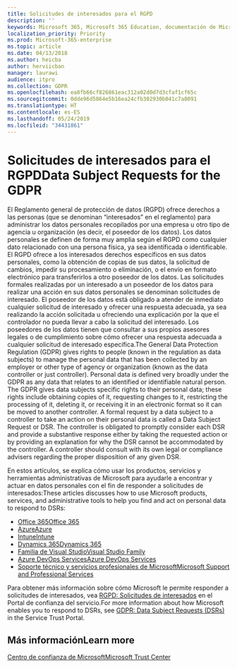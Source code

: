 ```yaml
---
title: Solicitudes de interesados para el RGPD
description: ''
keywords: Microsoft 365, Microsoft 365 Education, documentación de Microsoft 365, RGPD
localization_priority: Priority
ms.prod: Microsoft-365-enterprise
ms.topic: article
ms.date: 04/13/2018
ms.author: heicba
author: herviicban
manager: laurawi
audience: itpro
ms.collection: GDPR
ms.openlocfilehash: ea8fb66cf826861eac312a02d0d7d3cfaf1cf65c
ms.sourcegitcommit: 0dde96d5864e5b16ea24cfb302930b041c7a8091
ms.translationtype: HT
ms.contentlocale: es-ES
ms.lasthandoff: 05/24/2019
ms.locfileid: "34431861"
---
```

# <a name="data-subject-requests-for-the-gdpr"></a><span data-ttu-id="d2682-103">Solicitudes de interesados para el RGPD</span><span class="sxs-lookup"><span data-stu-id="d2682-103">Data Subject Requests for the GDPR</span></span>

<span data-ttu-id="d2682-p101">El Reglamento general de protección de datos (RGPD) ofrece derechos a las personas (que se denominan “interesados” en el reglamento) para administrar los datos personales recopilados por una empresa u otro tipo de agencia u organización (es decir, el poseedor de los datos). Los datos personales se definen de forma muy amplia según el RGPD como cualquier dato relacionado con una persona física, ya sea identificada o identificable. El RGPD ofrece a los interesados derechos específicos en sus datos personales, como la obtención de copias de sus datos, la solicitud de cambios, impedir su procesamiento o eliminación, o el envío en formato electrónico para transferirlos a otro poseedor de los datos. Las solicitudes formales realizadas por un interesado a un poseedor de los datos para realizar una acción en sus datos personales se denominan solicitudes de interesado. El poseedor de los datos está obligado a atender de inmediato cualquier solicitud de interesado y ofrecer una respuesta adecuada, ya sea realizando la acción solicitada u ofreciendo una explicación por la que el controlador no pueda llevar a cabo la solicitud del interesado. Los poseedores de los datos tienen que consultar a sus propios asesores legales o de cumplimiento sobre cómo ofrecer una respuesta adecuada a cualquier solicitud de interesado específica.</span><span class="sxs-lookup"><span data-stu-id="d2682-p101">The General Data Protection Regulation (GDPR) gives rights to people (known in the regulation as data subjects) to manage the personal data that has been collected by an employer or other type of agency or organization (known as the data controller or just controller). Personal data is defined very broadly under the GDPR as any data that relates to an identified or identifiable natural person. The GDPR gives data subjects specific rights to their personal data; these rights include obtaining copies of it, requesting changes to it, restricting the processing of it, deleting it, or receiving it in an electronic format so it can be moved to another controller. A formal request by a data subject to a controller to take an action on their personal data is called a Data Subject Request or DSR. The controller is obligated to promptly consider each DSR and provide a substantive response either by taking the requested action or by providing an explanation for why the DSR cannot be accommodated by the controller. A controller should consult with its own legal or compliance advisers regarding the proper disposition of any given DSR.</span></span>

<span data-ttu-id="d2682-110">En estos artículos, se explica cómo usar los productos, servicios y herramientas administrativas de Microsoft para ayudarle a encontrar y actuar en datos personales con el fin de responder a solicitudes de interesados:</span><span class="sxs-lookup"><span data-stu-id="d2682-110">These articles discusses how to use Microsoft products, services, and administrative tools to help you find and act on personal data to respond to DSRs:</span></span>

- [<span data-ttu-id="d2682-111">Office 365</span><span class="sxs-lookup"><span data-stu-id="d2682-111">Office 365</span></span>](gdpr-dsr-Office365.md)
- [<span data-ttu-id="d2682-112">Azure</span><span class="sxs-lookup"><span data-stu-id="d2682-112">Azure</span></span>](gdpr-dsr-Azure.md)
- [<span data-ttu-id="d2682-113">Intune</span><span class="sxs-lookup"><span data-stu-id="d2682-113">Intune</span></span>](gdpr-dsr-Intune.md)
- [<span data-ttu-id="d2682-114">Dynamics 365</span><span class="sxs-lookup"><span data-stu-id="d2682-114">Dynamics 365</span></span>](gdpr-dsr-Dynamics365.md)
- [<span data-ttu-id="d2682-115">Familia de Visual Studio</span><span class="sxs-lookup"><span data-stu-id="d2682-115">Visual Studio Family</span></span>](gdpr-dsr-visual-studio-family.md)
- [<span data-ttu-id="d2682-116">Azure DevOps Services</span><span class="sxs-lookup"><span data-stu-id="d2682-116">Azure DevOps Services</span></span>](gdpr-dsr-vsts.md)
- [<span data-ttu-id="d2682-117">Soporte técnico y servicios profesionales de Microsoft</span><span class="sxs-lookup"><span data-stu-id="d2682-117">Microsoft Support and Professional Services</span></span>](gdpr-dsr-prof-services.md)

<span data-ttu-id="d2682-118">Para obtener más información sobre cómo Microsoft le permite responder a solicitudes de interesados, vea [RGPD: Solicitudes de interesados](https://servicetrust.microsoft.com/ViewPage/GDPRDSR) en el Portal de confianza del servicio.</span><span class="sxs-lookup"><span data-stu-id="d2682-118">For more information about how Microsoft enables you to respond to DSRs, see [GDPR: Data Subject Requests (DSRs)](https://servicetrust.microsoft.com/ViewPage/GDPRDSR) in the Service Trust Portal.</span></span>

## <a name="learn-more"></a><span data-ttu-id="d2682-119">Más información</span><span class="sxs-lookup"><span data-stu-id="d2682-119">Learn more</span></span>

[<span data-ttu-id="d2682-120">Centro de confianza de Microsoft</span><span class="sxs-lookup"><span data-stu-id="d2682-120">Microsoft Trust Center</span></span>](https://www.microsoft.com/TrustCenter/Privacy/gdpr/default.aspx)